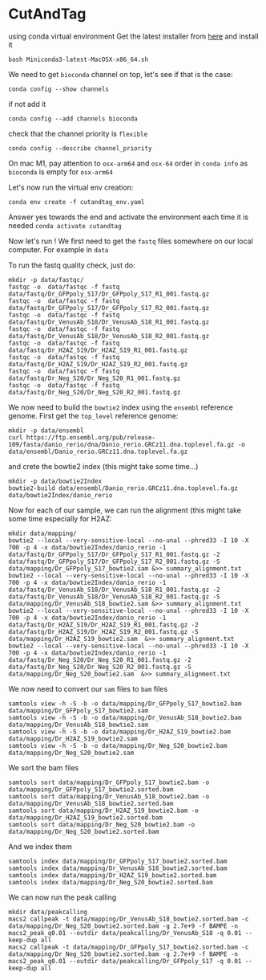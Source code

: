 # CutAndTag
using conda virtual environment
Get the latest installer from [here](https://repo.anaconda.com/miniconda/Miniconda3-latest-MacOSX-x86_64.sh) and install it

```shell
bash Miniconda3-latest-MacOSX-x86_64.sh
```

We need to get `bioconda` channel on top, let's see if that is the case:

```shell
conda config --show channels
```

if not add it
```shell
conda config --add channels bioconda
```

check that the channel priority is `flexible`
```shell
conda config --describe channel_priority
```

On mac M1, pay attention to `osx-arm64` and `osx-64` order in `conda info` as `bioconda` is empty for `osx-arm64`

Let's now run the virtual env creation:

```shell
conda env create -f cutandtag_env.yaml
```

Answer yes towards the end and activate the environment each time it is needed `conda activate cutandtag`


Now let's run !
We first need to get the `fastq` files somewhere on our local computer. For example in `data`

To run the fastq quality check, just do:
```shell
mkdir -p data/fastqc/
fastqc -o  data/fastqc -f fastq data/fastq/Dr_GFPpoly_S17/Dr_GFPpoly_S17_R1_001.fastq.gz
fastqc -o  data/fastqc -f fastq data/fastq/Dr_GFPpoly_S17/Dr_GFPpoly_S17_R2_001.fastq.gz
fastqc -o  data/fastqc -f fastq data/fastq/Dr_VenusAb_S18/Dr_VenusAb_S18_R1_001.fastq.gz
fastqc -o  data/fastqc -f fastq data/fastq/Dr_VenusAb_S18/Dr_VenusAb_S18_R2_001.fastq.gz
fastqc -o  data/fastqc -f fastq data/fastq/Dr_H2AZ_S19/Dr_H2AZ_S19_R1_001.fastq.gz
fastqc -o  data/fastqc -f fastq data/fastq/Dr_H2AZ_S19/Dr_H2AZ_S19_R2_001.fastq.gz
fastqc -o  data/fastqc -f fastq data/fastq/Dr_Neg_S20/Dr_Neg_S20_R1_001.fastq.gz
fastqc -o  data/fastqc -f fastq data/fastq/Dr_Neg_S20/Dr_Neg_S20_R2_001.fastq.gz
```

We now need to build the `bowtie2` index using the `ensembl` reference genome.
First get the `top_level` reference genome:

```shell
mkdir -p data/ensembl
curl https://ftp.ensembl.org/pub/release-109/fasta/danio_rerio/dna/Danio_rerio.GRCz11.dna.toplevel.fa.gz -o data/ensembl/Danio_rerio.GRCz11.dna.toplevel.fa.gz
```

and crete the bowtie2 index (this might take some time...)

```shell
mkdir -p data/bowtie2Index
bowtie2-build data/ensembl/Danio_rerio.GRCz11.dna.toplevel.fa.gz data/bowtie2Index/danio_rerio
```

Now for each of our sample, we can run the alignment  (this might take some time especially for H2AZ:

```shell
mkdir data/mapping/
bowtie2 --local --very-sensitive-local --no-unal --phred33 -I 10 -X 700 -p 4 -x data/bowtie2Index/danio_rerio -1 data/fastq/Dr_GFPpoly_S17/Dr_GFPpoly_S17_R1_001.fastq.gz -2 data/fastq/Dr_GFPpoly_S17/Dr_GFPpoly_S17_R2_001.fastq.gz -S data/mapping/Dr_GFPpoly_S17_bowtie2.sam &>> summary_alignment.txt
bowtie2 --local --very-sensitive-local --no-unal --phred33 -I 10 -X 700 -p 4 -x data/bowtie2Index/danio_rerio -1 data/fastq/Dr_VenusAb_S18/Dr_VenusAb_S18_R1_001.fastq.gz -2 data/fastq/Dr_VenusAb_S18/Dr_VenusAb_S18_R2_001.fastq.gz -S data/mapping/Dr_VenusAb_S18_bowtie2.sam &>> summary_alignment.txt
bowtie2 --local --very-sensitive-local --no-unal --phred33 -I 10 -X 700 -p 4 -x data/bowtie2Index/danio_rerio -1 data/fastq/Dr_H2AZ_S19/Dr_H2AZ_S19_R1_001.fastq.gz -2 data/fastq/Dr_H2AZ_S19/Dr_H2AZ_S19_R2_001.fastq.gz -S data/mapping/Dr_H2AZ_S19_bowtie2.sam  &>> summary_alignment.txt
bowtie2 --local --very-sensitive-local --no-unal --phred33 -I 10 -X 700 -p 4 -x data/bowtie2Index/danio_rerio -1 data/fastq/Dr_Neg_S20/Dr_Neg_S20_R1_001.fastq.gz -2 data/fastq/Dr_Neg_S20/Dr_Neg_S20_R2_001.fastq.gz -S data/mapping/Dr_Neg_S20_bowtie2.sam  &>> summary_alignment.txt
```

We now need to convert our `sam` files to `bam` files
```shell
samtools view -h -S -b -o data/mapping/Dr_GFPpoly_S17_bowtie2.bam data/mapping/Dr_GFPpoly_S17_bowtie2.sam
samtools view -h -S -b -o data/mapping/Dr_VenusAb_S18_bowtie2.bam data/mapping/Dr_VenusAb_S18_bowtie2.sam
samtools view -h -S -b -o data/mapping/Dr_H2AZ_S19_bowtie2.bam data/mapping/Dr_H2AZ_S19_bowtie2.sam
samtools view -h -S -b -o data/mapping/Dr_Neg_S20_bowtie2.bam data/mapping/Dr_Neg_S20_bowtie2.sam
```

We sort the bam files
```shell
samtools sort data/mapping/Dr_GFPpoly_S17_bowtie2.bam -o data/mapping/Dr_GFPpoly_S17_bowtie2.sorted.bam
samtools sort data/mapping/Dr_VenusAb_S18_bowtie2.bam -o data/mapping/Dr_VenusAb_S18_bowtie2.sorted.bam
samtools sort data/mapping/Dr_H2AZ_S19_bowtie2.bam -o data/mapping/Dr_H2AZ_S19_bowtie2.sorted.bam
samtools sort data/mapping/Dr_Neg_S20_bowtie2.bam -o data/mapping/Dr_Neg_S20_bowtie2.sorted.bam
```

And we index them
```shell
samtools index data/mapping/Dr_GFPpoly_S17_bowtie2.sorted.bam
samtools index data/mapping/Dr_VenusAb_S18_bowtie2.sorted.bam
samtools index data/mapping/Dr_H2AZ_S19_bowtie2.sorted.bam
samtools index data/mapping/Dr_Neg_S20_bowtie2.sorted.bam
```

We can now run the peak calling
```shell
mkdir data/peakcalling
macs2 callpeak -t data/mapping/Dr_VenusAb_S18_bowtie2.sorted.bam -c data/mapping/Dr_Neg_S20_bowtie2.sorted.bam -g 2.7e+9 -f BAMPE -n macs2_peak_q0.01 --outdir data/peakcalling/Dr_VenusAb_S18 -q 0.01 --keep-dup all
macs2 callpeak -t data/mapping/Dr_GFPpoly_S17_bowtie2.sorted.bam -c data/mapping/Dr_Neg_S20_bowtie2.sorted.bam -g 2.7e+9 -f BAMPE -n macs2_peak_q0.01 --outdir data/peakcalling/Dr_GFPpoly_S17 -q 0.01 --keep-dup all
```